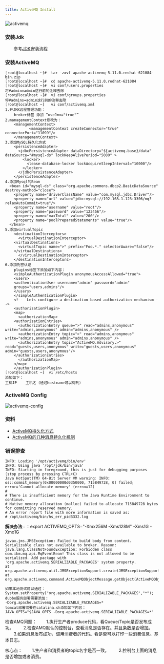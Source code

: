 ```yaml
---
title: ActiveMQ Install
---
```

 
![activemq](http://ore2d9chp.bkt.clouddn.com/activemq_config.png)

### 安装Jdk

　　参考[JDK](/system/linux/software/jdk.html)安装流程

### 安装ActiveMQ

```
[root@localhost ~]#  tar -zxvf apache-activemq-5.11.0.redhat-621084-bin.zip
[root@localhost ~]#  cd apache-activemq-5.11.0.redhat-621084
[root@localhost ~]#  vi conf/users.properties
将#admin=admin这行前的注释去除
[root@localhost ~]#  vi conf/groups.properties
将#admins=admin这行前的注释去除
[root@localhost ~]   vi conf/activemq.xml
1.开JMX远程管理功能：
	broker标签 添加 “useJmx="true"”
2.managementContext修改为：
	<managementContext>
	       <managementContext createConnector="true" connectorPort="11099"/>
	</managementContext>
3.添加MySQL持久化方式
	<persistenceAdapter> 
	  <jdbcPersistenceAdapter dataDirectory="${activemq.base}/data" dataSource="#mysql-ds" lockKeepAlivePeriod="5000" > 
	    <locker>
	      <lease-database-locker lockAcquireSleepInterval="10000"/>
	    </locker>
	  </jdbcPersistenceAdapter> 
	</persistenceAdapter>
4.添加Mysql的Bean
  <bean id="mysql-ds" class="org.apache.commons.dbcp2.BasicDataSource" destroy-method="close">
    <property name="driverClassName" value="com.mysql.jdbc.Driver"/>
    <property name="url" value="jdbc:mysql://192.168.1.123:3306/mq?relaxAutoCommit=true"/>
    <property name="username" value="root"/>
    <property name="password" value="123456"/>
    <property name="maxTotal" value="200"/>
    <property name="poolPreparedStatements" value="true"/>
  </bean>
5.添加virtualTopic
	<destinationIterceptors>
	  <virtualDestinationInterceptor>
	<virtualDestinations>
	  <virtualTopic name=">" prefix="Foo.*." selectorAware="false"/>
	</virtualDestinations>
	  </virtualDestinationInterceptor>
	</destinationInterceptors> 
6.添加免密认证
	plugins标签下添加如下内容：
	<simpleAuthenticationPlugin anonymousAccessAllowed="true">
	<users> 
	<authenticationUser username="admin" password="admin" 
	groups="users,admins"/> 
	</users> 
	</simpleAuthenticationPlugin> 
	<!--  Lets configure a destination based authorization mechanism --> 
	<authorizationPlugin> 
	<map> 
	  <authorizationMap> 
	<authorizationEntries> 
	  <authorizationEntry queue=">" read="admins,anonymous" write="admins,anonymous" admin="admins,anonymous" /> 
	  <authorizationEntry topic=">" read="admins,anonymous" write="admins,anonymous" admin="admins,anonymous" /> 
	  <authorizationEntry topic="ActiveMQ.Advisory.>" read="guests,users,anonymous" write="guests,users,anonymous" admin="guests,users,anonymous"/> 
	</authorizationEntries> 
	  </authorizationMap> 
	</map> 
	</authorizationPlugin>
[root@localhost ~]  vi /etc/hosts
添加如下：
主机IP    主机名（通过hostname可以得到）

```

### ActiveMQ Config

![activemq-config](http://ore2d9chp.bkt.clouddn.com/activemq_conf.png)

### 资料

- [ActiveMQ持久化方式](https://blog.csdn.net/kobejayandy/article/details/50736479)
- [ActiveMQ的几种消息持久化机制](https://yq.aliyun.com/articles/38433)

### 错误排查

```
INFO: Loading '/opt/activemq/bin/env'
INFO: Using java '/opt/jdk/bin/java'
INFO: Starting in foreground, this is just for debugging purposes (stop process by pressing CTRL+C)
Java HotSpot(TM) 64-Bit Server VM warning: INFO: os::commit_memory(0x00000000d0350000, 715849728, 0) failed; error='Cannot allocate memory' (errno=12)
#
# There is insufficient memory for the Java Runtime Environment to continue.
# Native memory allocation (malloc) failed to allocate 715849728 bytes for committing reserved memory.
# An error report file with more information is saved as:
# /opt/activemq/bin/hs_err_pid3332.log

```
**解决办法** : ：export ACTIVEMQ_OPTS="-Xmx256M -Xms128M"
-Xms1G -Xmx1G
```
javax.jms.JMSException: Failed to build body from content. Serializable class not available to broker. Reason: java.lang.ClassNotFoundException: Forbidden class com.ibm.mq.api.MqEventBean! This class is not allowed to be serialized. Add package with 'org.apache.activemq.SERIALIZABLE_PACKAGES' system property.
at org.apache.activemq.util.JMSExceptionSupport.create(JMSExceptionSupport.java:36)
at org.apache.activemq.command.ActiveMQObjectMessage.getObject(ActiveMQObjectMessage.java:193)
```
```
如果本地测试可以通过：System.setProperty("org.apache.activemq.SERIALIZABLE_PACKAGES","*");
dubbo服务部署需要添加：
-Dorg.apache.activemq.SERIALIZABLE_PACKAGES=*
tomcat部署需要在catalina.sh添加如下内容：
JAVA_OPTS="$JAVA_OPTS -Dorg.apache.activemq.SERIALIZABLE_PACKAGES=*"
```

检查AMQ问题：
　　1.执行生产者produce代码，看Queue/Topic是否发布成功。
　　2.检查AMQ默认的控制台，查看消息是否存在。并且条数是否增加。
　　3.如果消息发布成功，调用消费者的代码。看是否可以打印一些消费信息。基本日志。
 
核心点：
　　1.生产者和消费者的topic名字是否一致。
　　2.控制台上面的消息是否增加或者消费。
